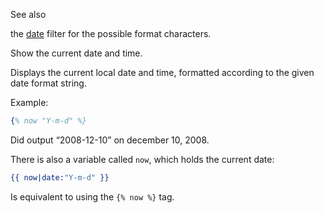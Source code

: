 See also

the [date](/id/doc_template_filter_filter_date) filter for the possible format characters.

Show the current date and time.

Displays the current local date and time, formatted according to the given date format string.

Example:


```erlang
{% now "Y-m-d" %}
```

Did output “2008-12-10” on december 10, 2008.

There is also a variable called `now`, which holds the current date:


```erlang
{{ now|date:"Y-m-d" }}
```

Is equivalent to using the `{% now %}` tag.